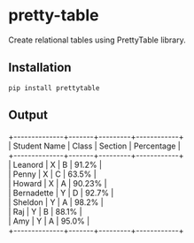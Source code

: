# pretty-table
Create relational tables using PrettyTable library.

## Installation
`pip install prettytable`

## Output
+--------------+-------+---------+------------+<br>
| Student Name | Class | Section | Percentage |<br>
+--------------+-------+---------+------------+<br>
|   Leanord    |   X   |    B    |   91.2%    |<br>
|    Penny     |   X   |    C    |   63.5%    |<br>
|    Howard    |   X   |    A    |   90.23%   |<br>
|  Bernadette  |   Y   |    D    |   92.7%    |<br>
|   Sheldon    |   Y   |    A    |   98.2%    |<br>
|     Raj      |   Y   |    B    |   88.1%    |<br>
|     Amy      |   Y   |    A    |   95.0%    |<br>
+--------------+-------+---------+------------+<br>
